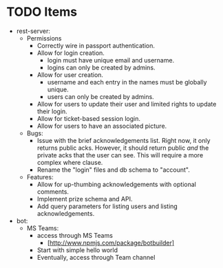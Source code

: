 
# TODO Items


* rest-server:
  * Permissions
    * Correctly wire in passport authentication.
    * Allow for login creation.
      * login must have unique email and username.
      * logins can only be created by admins.
    * Allow for user creation.
      * username and each entry in the names must be globally
        unique.
      * users can only be created by admins.
    * Allow for users to update their user and limited rights
      to update their login.
    * Allow for ticket-based session login.
    * Allow for users to have an associated picture.
  * Bugs:
    * Issue with the brief acknowledgements list.  Right now, it only
      returns public acks.  However, it should return public *and*
      the private acks that the user can see.  This will require a more
      complex where clause.
    * Rename the "login" files and db schema to "account".
  * Features:
    * Allow for up-thumbing acknowledgements with optional comments.
    * Implement prize schema and API.
    * Add query parameters for listing users and listing acknowledgements.
* bot:
  * MS Teams:
    * access through MS Teams
      * [http://www.npmjs.com/package/botbuilder]
    * Start with simple hello world
    * Eventually, access through Team channel
